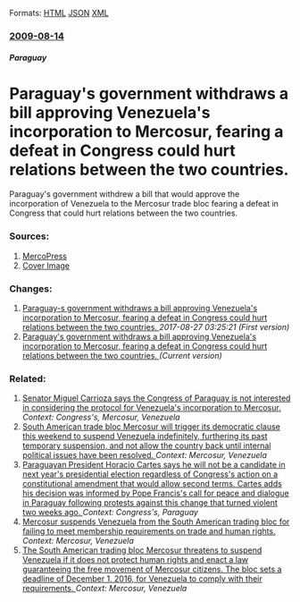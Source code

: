 
Formats: [HTML](/news/2009/08/14/paraguayas-government-withdraws-a-bill-approving-venezuela-s-incorporation-to-mercosur-fearing-a-defeat-in-congress-could-hurt-relations.html)  [JSON](/news/2009/08/14/paraguayas-government-withdraws-a-bill-approving-venezuela-s-incorporation-to-mercosur-fearing-a-defeat-in-congress-could-hurt-relations.json)  [XML](/news/2009/08/14/paraguayas-government-withdraws-a-bill-approving-venezuela-s-incorporation-to-mercosur-fearing-a-defeat-in-congress-could-hurt-relations.xml)  

### [2009-08-14](/news/2009/08/14/index.md)

##### Paraguay
#  Paraguay's government withdraws a bill approving Venezuela's incorporation to Mercosur, fearing a defeat in Congress could hurt relations between the two countries. 

Paraguay&#039;s government withdrew a bill that would approve the incorporation of Venezuela to the Mercosur trade bloc fearing a defeat in Congress that could hurt relations between the two countries.


### Sources:

1. [MercoPress](http://en.mercopress.com/2009/08/14/paraguayan-government-withdraws-bill-for-venezuelas-mercosur-incorporation)
1. [Cover Image](http://en.mercopress.com/imgs.php/noticias/19829/200x200/dc5c1ddbb2bba82181dc11eade4dd1b1.jpg)

### Changes:

1. [ Paraguay-s government withdraws a bill approving Venezuela's incorporation to Mercosur, fearing a defeat in Congress could hurt relations between the two countries. ](/news/2009/08/14/paraguay-s-government-withdraws-a-bill-approving-venezuela-s-incorporation-to-mercosur-fearing-a-defeat-in-congress-could-hurt-relations.md) _2017-08-27 03:25:21 (First version)_
1. [ Paraguay's government withdraws a bill approving Venezuela's incorporation to Mercosur, fearing a defeat in Congress could hurt relations between the two countries. ](/news/2009/08/14/paraguayas-government-withdraws-a-bill-approving-venezuela-s-incorporation-to-mercosur-fearing-a-defeat-in-congress-could-hurt-relations.md) _(Current version)_

### Related:

1. [ Senator Miguel Carrioza says the Congress of Paraguay is not interested in considering the protocol for Venezuela's incorporation to Mercosur. ](/news/2009/08/7/senator-miguel-carrioza-says-the-congress-of-paraguay-is-not-interested-in-considering-the-protocol-for-venezuelaas-incorporation-to-merc.md) _Context: Congress's, Mercosur, Venezuela_
2. [South American trade bloc Mercosur will trigger its democratic clause this weekend to suspend Venezuela indefinitely, furthering its past temporary suspension, and not allow the country back until internal political issues have been resolved. ](/news/2017/08/3/south-american-trade-bloc-mercosur-will-trigger-its-democratic-clause-this-weekend-to-suspend-venezuela-indefinitely-furthering-its-past-te.md) _Context: Mercosur, Venezuela_
3. [Paraguayan President Horacio Cartes says he will not be a candidate in next year's presidential election regardless of Congress's action on a constitutional amendment that would allow second terms. Cartes adds his decision was informed by Pope Francis's call for peace and dialogue in Paraguay following protests against this change that turned violent two weeks ago. ](/news/2017/04/17/paraguayan-president-horacio-cartes-says-he-will-not-be-a-candidate-in-next-year-s-presidential-election-regardless-of-congress-s-action-on.md) _Context: Congress's, Paraguay_
4. [Mercosur suspends Venezuela from the South American trading bloc for failing to meet membership requirements on trade and human rights. ](/news/2016/12/2/mercosur-suspends-venezuela-from-the-south-american-trading-bloc-for-failing-to-meet-membership-requirements-on-trade-and-human-rights.md) _Context: Mercosur, Venezuela_
5. [The South American trading bloc Mercosur threatens to suspend Venezuela if it does not protect human rights and enact a law guaranteeing the free movement of Mercosur citizens. The bloc sets a deadline of December 1, 2016, for Venezuela to comply with their requirements. ](/news/2016/09/14/the-south-american-trading-bloc-mercosur-threatens-to-suspend-venezuela-if-it-does-not-protect-human-rights-and-enact-a-law-guaranteeing-the.md) _Context: Mercosur, Venezuela_

